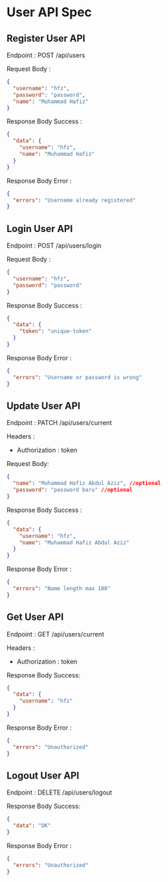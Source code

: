 # User API Spec

## Register User API

Endpoint : POST /api/users

Request Body :

```json
{
  "username": "hfz",
  "password": "password",
  "name": "Muhammad Hafiz"
}
```

Response Body Success :

```json
{
  "data": {
    "username": "hfz",
    "name": "Muhammad Hafiz"
  }
}
```

Response Body Error :

```json
{
  "errors": "Username already registered"
}
```

## Login User API

Endpoint : POST /api/users/login

Request Body :

```json
{
  "username": "hfz",
  "password": "password"
}
```

Response Body Success :

```json
{
  "data": {
    "token": "unique-token"
  }
}
```

Response Body Error :

```json
{
  "errors": "Username or password is wrong"
}
```

## Update User API

Endpoint : PATCH /api/users/current

Headers :

- Authorization : token

Request Body:

```json
{
  "name": "Muhammad Hafiz Abdul Aziz", //optional
  "password": "password baru" //optional
}
```

Response Body Success :

```json
{
  "data": {
    "username": "hfz",
    "name": "Muhammad Hafiz Abdul Aziz"
  }
}
```

Response Body Error :

```json
{
  "errors": "Name length max 100"
}
```

## Get User API

Endpoint : GET /api/users/current

Headers :

- Authorization : token

Response Body Success:

```json
{
  "data": {
    "username": "hfz"
  }
}
```

Response Body Error :

```json
{
  "errors": "Unauthorized"
}
```

## Logout User API

Endpoint : DELETE /api/users/logout

Response Body Success:

```json
{
  "data": "OK"
}
```

Response Body Error :

```json
{
  "errors": "Unauthorized"
}
```
